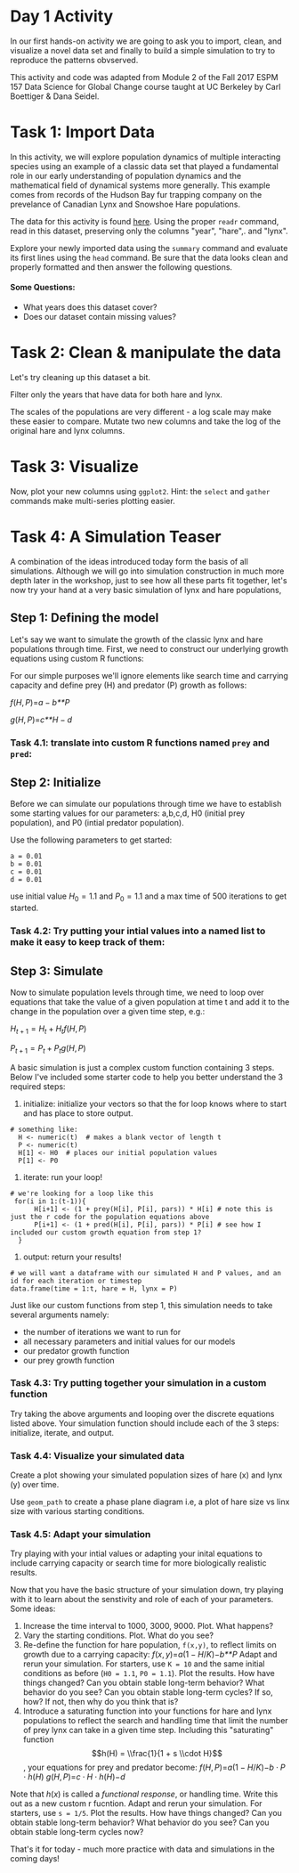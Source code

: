 Day 1 Activity
================

In our first hands-on activity we are going to ask you to import, clean, and visualize a novel data set and finally to build a simple simulation to try to reproduce the patterns obvserved.

This activity and code was adapted from Module 2 of the Fall 2017 ESPM 157 Data Science for Global Change course taught at UC Berkeley by Carl Boettiger & Dana Seidel.

Task 1: Import Data
===================

In this activity, we will explore population dynamics of multiple interacting species using an example of a classic data set that played a fundamental role in our early understanding of population dynamics and the mathematical field of dynamical systems more generally. This example comes from records of the Hudson Bay fur trapping company on the prevelance of Canadian Lynx and Snowshoe Hare populations.

The data for this activity is found [here](https://raw.githubusercontent.com/bblais/Systems-Modeling-Spring-2015-Notebooks/master/data/Lynx%20and%20Hare%20Data/lynxhare.csv). Using the proper `readr` command, read in this dataset, preserving only the columns "year", "hare",. and "lynx".

Explore your newly imported data using the `summary` command and evaluate its first lines using the `head` command. Be sure that the data looks clean and properly formatted and then answer the following questions.

#### Some Questions:

-   What years does this dataset cover?
-   Does our dataset contain missing values?

Task 2: Clean & manipulate the data
===================================

Let's try cleaning up this dataset a bit.

Filter only the years that have data for both hare and lynx.

The scales of the populations are very different - a log scale may make these easier to compare. Mutate two new columns and take the log of the original hare and lynx columns.

Task 3: Visualize
=================

Now, plot your new columns using `ggplot2`. Hint: the `select` and `gather` commands make multi-series plotting easier.

Task 4: A Simulation Teaser
===========================

A combination of the ideas introduced today form the basis of all simulations. Although we will go into simulation construction in much more depth later in the workshop, just to see how all these parts fit together, let's now try your hand at a very basic simulation of lynx and hare populations,

Step 1: Defining the model
--------------------------

Let's say we want to simulate the growth of the classic lynx and hare populations through time. First, we need to construct our underlying growth equations using custom R functions:

For our simple purposes we'll ignore elements like search time and carrying capacity and define prey (H) and predator (P) growth as follows:

*f*(*H*, *P*)=*a* − *b**P*

*g*(*H*, *P*)=*c**H* − *d*

### Task 4.1: translate into custom R functions named `prey` and `pred`:

Step 2: Initialize
------------------

Before we can simulate our populations through time we have to establish some starting values for our parameters: a,b,c,d, H0 (initial prey population), and P0 (intial predator population).

Use the following parameters to get started:

    a = 0.01
    b = 0.01
    c = 0.01
    d = 0.01

use initial value *H*<sub>0</sub> = 1.1 and *P*<sub>0</sub> = 1.1 and a max time of 500 iterations to get started.

### Task 4.2: Try putting your intial values into a named list to make it easy to keep track of them:

Step 3: Simulate
----------------

Now to simulate population levels through time, we need to loop over equations that take the value of a given population at time t and add it to the change in the population over a given time step, e.g.:

*H*<sub>*t* + 1</sub> = *H*<sub>*t*</sub> + *H*<sub>*t*</sub>*f*(*H*, *P*)

*P*<sub>*t* + 1</sub> = *P*<sub>*t*</sub> + *P*<sub>*t*</sub>*g*(*H*, *P*)

A basic simulation is just a complex custom function containing 3 steps. Below I've included some starter code to help you better understand the 3 required steps:

1.  initialize: initialize your vectors so that the for loop knows where to start and has place to store output.

<!-- -->

    # something like: 
      H <- numeric(t)  # makes a blank vector of length t
      P <- numeric(t)
      H[1] <- H0  # places our initial population values
      P[1] <- P0

1.  iterate: run your loop!

<!-- -->

    # we're looking for a loop like this
     for(i in 1:(t-1)){
          H[i+1] <- (1 + prey(H[i], P[i], pars)) * H[i] # note this is just the r code for the population equations above
          P[i+1] <- (1 + pred(H[i], P[i], pars)) * P[i] # see how I included our custom growth equation from step 1?
      }

1.  output: return your results!

<!-- -->

    # we will want a dataframe with our simulated H and P values, and an id for each iteration or timestep
    data.frame(time = 1:t, hare = H, lynx = P)

Just like our custom functions from step 1, this simulation needs to take several arguments namely:

-   the number of iterations we want to run for
-   all necessary parameters and initial values for our models
-   our predator growth function
-   our prey growth function

### Task 4.3: Try putting together your simulation in a custom function

Try taking the above arguments and looping over the discrete equations listed above. Your simulation function should include each of the 3 steps: initialize, iterate, and output.

### Task 4.4: Visualize your simulated data

Create a plot showing your simulated population sizes of hare (x) and lynx (y) over time.

Use `geom_path` to create a phase plane diagram i.e, a plot of hare size vs linx size with various starting conditions.

### Task 4.5: Adapt your simulation

Try playing with your intial values or adapting your inital equations to include carrying capacity or search time for more biologically realistic results.

Now that you have the basic structure of your simulation down, try playing with it to learn about the senstivity and role of each of your parameters. Some ideas:

1.  Increase the time interval to 1000, 3000, 9000. Plot. What happens?
2.  Vary the starting conditions. Plot. What do you see?
3.  Re-define the function for hare population, `f(x,y)`, to reflect limits on growth due to a carrying capacity:
    *f*(*x*, *y*)=*a*(1 − *H*/*K*)−*b**P*
     Adapt and rerun your simulation. For starters, use `K = 10` and the same initial conditions as before (`H0 = 1.1`, `P0 = 1.1`). Plot the results. How have things changed? Can you obtain stable long-term behavior? What behavior do you see? Can you obtain stable long-term cycles? If so, how? If not, then why do you think that is?
4.  Introduce a saturating function into your functions for hare and lynx populations to reflect the search and handling time that limit the number of prey lynx can take in a given time step. Including this "saturating" function
    $$h(H) = \\frac{1}{1 + s \\cdot H}$$
    , your equations for prey and predator become:
    *f*(*H*, *P*)=*a*(1 − *H*/*K*)−*b* ⋅ *P* ⋅ *h*(*H*)
    *g*(*H*, *P*)=*c* ⋅ *H* ⋅ *h*(*H*)−*d*

Note that *h*(*x*) is called a *functional response*, or handling time. Write this out as a new custom r fucntion. Adapt and rerun your simulation. For starters, use `s = 1/5`. Plot the results. How have things changed? Can you obtain stable long-term behavior? What behavior do you see? Can you obtain stable long-term cycles now?

That's it for today - much more practice with data and simulations in the coming days!
